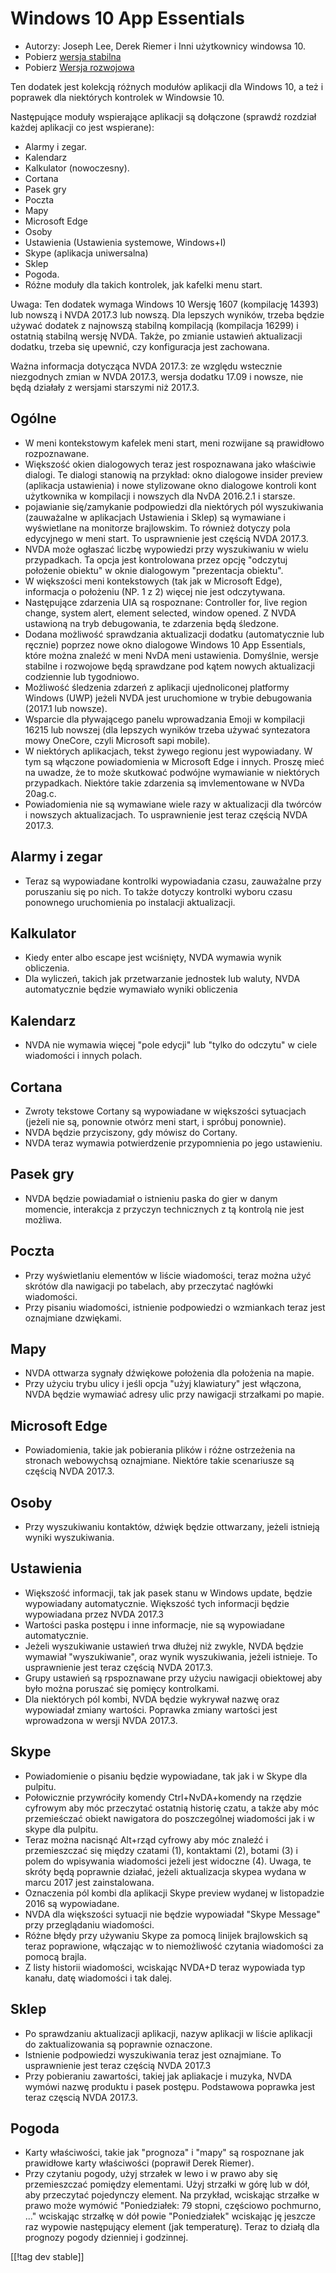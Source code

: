 # Windows 10 App Essentials #

* Autorzy: Joseph Lee, Derek Riemer i Inni użytkownicy windowsa 10.
* Pobierz [wersja stabilna][1]
* Pobierz [Wersja rozwojowa][2]

Ten dodatek jest kolekcją różnych modułów aplikacji dla Windows 10, a też i
poprawek dla niektórych kontrolek w Windowsie 10.

Następujące moduły wspierające aplikacji są dołączone (sprawdź rozdział
każdej aplikacji co jest wspierane):

* Alarmy i zegar.
* Kalendarz
* Kalkulator (nowoczesny).
* Cortana
* Pasek gry
* Poczta
* Mapy
* Microsoft Edge
* Osoby
* Ustawienia (Ustawienia systemowe, Windows+I)
* Skype (aplikacja uniwersalna)
* Sklep
* Pogoda.
* Różne moduły dla takich kontrolek, jak kafelki menu start.

Uwaga: Ten dodatek wymaga Windows 10 Wersję 1607 (kompilację 14393) lub
nowszą i NVDA 2017.3 lub nowszą. Dla lepszych wyników, trzeba będzie używać
dodatek z najnowszą stabilną kompilacją (kompilacja 16299) i ostatnią
stabilną wersję NVDA. Także, po zmianie ustawień aktualizacji dodatku,
trzeba się upewnić, czy konfiguracja jest zachowana.

Ważna informacja dotycząca NVDA 2017.3: ze względu wstecznie niezgodnych
zmian  w NVDA 2017.3, wersja dodatku 17.09 i nowsze, nie będą działały z
wersjami starszymi niż 2017.3.

## Ogólne

* W meni kontekstowym kafelek meni start, meni rozwijane są prawidłowo
  rozpoznawane.
* Większość okien dialogowych teraz jest rospoznawana jako właściwie
  dialogi. Te dialogi stanowią na przykład: okno dialogowe insider preview
  (aplikacja ustawienia) i nowe stylizowane okno dialogowe kontroli kont
  użytkownika w kompilacji i nowszych dla NvDA 2016.2.1 i starsze.
* pojawianie się/zamykanie podpowiedzi dla niektórych pól wyszukiwania
  (zauważalne w aplikacjach Ustawienia i Sklep) są wymawiane i wyświetlane
  na monitorze brajlowskim. To również dotyczy pola edycyjnego w meni
  start. To usprawnienie jest częścią NVDA 2017.3.
* NVDA może ogłaszać liczbę wypowiedzi przy wyszukiwaniu w wielu
  przypadkach. Ta opcja jest kontrolowana przez opcję "odczytuj położenie
  obiektu" w oknie dialogowym "prezentacja obiektu".
* W większości meni kontekstowych (tak jak w Microsoft Edge), informacja o
  położeniu (NP. 1 z 2) więcej nie jest odczytywana.
* Następujące zdarzenia UIA są rospoznane: Controller for, live region
  change, system alert, element selected, window opened. Z NVDA ustawioną na
  tryb debugowania, te zdarzenia będą śledzone.
* Dodana możliwość sprawdzania aktualizacji dodatku (automatycznie lub
  ręcznie) poprzez nowe okno dialogowe Windows 10 App Essentials, które
  można znaleźć w meni NvDA meni ustawienia. Domyślnie, wersje stabilne i
  rozwojowe będą sprawdzane pod kątem nowych aktualizacji codziennie lub
  tygodniowo.
* Możliwość śledzenia zdarzeń z aplikacji ujednoliconej platformy Windows
  (UWP) jeżeli NVDA jest uruchomione w trybie debugowania (2017.1 lub
  nowsze).
* Wsparcie dla pływającego panelu wprowadzania Emoji w kompilacji 16215 lub
  nowszej (dla lepszych wyników trzeba używać syntezatora mowy OneCore,
  czyli Microsoft sapi mobile).
* W niektórych aplikacjach, tekst żywego regionu jest wypowiadany. W tym są
  włączone powiadomienia w Microsoft Edge i innych. Proszę mieć na uwadze,
  że to może skutkować podwójne wymawianie w niektórych
  przypadkach. Niektóre takie zdarzenia są imvlementowane w NVDa 20ag.c.
* Powiadomienia nie są wymawiane wiele razy w aktualizacji dla twórców i
  nowszych aktualizacjach. To usprawnienie jest teraz częścią NVDA 2017.3. 

## Alarmy i zegar

* Teraz są wypowiadane kontrolki wypowiadania czasu, zauważalne przy
  poruszaniu się po nich. To także dotyczy kontrolki wyboru czasu ponownego
  uruchomienia po instalacji aktualizacji.

## Kalkulator

* Kiedy enter albo escape jest wciśnięty, NVDA wymawia wynik obliczenia.
* Dla wyliczeń, takich jak przetwarzanie jednostek lub waluty, NVDA
  automatycznie będzie wymawiało wyniki obliczenia

## Kalendarz

* NVDA nie wymawia więcej "pole edycji" lub "tylko do odczytu" w ciele
  wiadomości i innych polach.

## Cortana

* Zwroty tekstowe Cortany są wypowiadane w większości sytuacjach (jeżeli nie
  są, ponownie otwórz meni start, i spróbuj ponownie).
* NVDA będzie przyciszony, gdy mówisz do Cortany.
* NVDA teraz wymawia potwierdzenie przypomnienia po jego ustawieniu.

## Pasek gry

* NVDA będzie powiadamiał o istnieniu paska do gier w danym momencie,
  interakcja z przyczyn technicznych z tą kontrolą nie jest możliwa.

## Poczta

* Przy wyświetlaniu elementów w liście wiadomości, teraz można użyć skrótów
  dla nawigacji po tabelach, aby przeczytać nagłówki wiadomości.
* Przy pisaniu wiadomości, istnienie podpowiedzi o wzmiankach teraz jest
  oznajmiane dzwiękami.

## Mapy

* NVDA ottwarza sygnały dźwiękowe położenia dla położenia na mapie.
* Przy użyciu trybu ulicy i jeśli opcja "użyj klawiatury" jest włączona,
  NVDA będzie wymawiać adresy ulic przy nawigacji strzałkami po mapie.

## Microsoft Edge

* Powiadomienia, takie jak pobierania plików i różne ostrzeżenia na stronach
  webowychsą oznajmiane. Niektóre takie scenariusze są częścią NVDA 2017.3.

## Osoby

* Przy wyszukiwaniu kontaktów, dźwięk będzie ottwarzany, jeżeli istnieją
  wyniki wyszukiwania.

## Ustawienia

* Większość informacji, tak jak pasek stanu w Windows update, będzie
  wypowiadany automatycznie. Większość tych informacji będzie wypowiadana
  przez NVDA 2017.3
* Wartości paska postępu i inne informacje, nie są wypowiadane
  automatycznie.
* Jeżeli wyszukiwanie ustawień trwa dłużej niż zwykle, NVDA będzie wymawiał
  "wyszukiwanie", oraz wynik wyszukiwania, jeżeli istnieje. To usprawnienie
  jest teraz częścią NVDA 2017.3.
* Grupy ustawień są rpspoznawane przy użyciu nawigacji obiektowej aby było
  można poruszać się pomięcy kontrolkami.
* Dla niektórych pól kombi, NVDA będzie wykrywał nazwę oraz wypowiadał
  zmiany wartości. Poprawka zmiany wartości jest wprowadzona w wersji NVDA
  2017.3.

## Skype

* Powiadomienie o pisaniu będzie wypowiadane, tak jak i w Skype dla pulpitu.
* Połowicznie przywróciły komendy Ctrl+NvDA+komendy na rzędzie cyfrowym aby
  móc przeczytać ostatnią historię czatu, a także  aby móc przemieśczać
  obiekt nawigatora do poszczególnej wiadomości jak i w skype dla pulpitu.
* Teraz można nacisnąć Alt+rząd cyfrowy aby móc znaleźć i przemieszczać się
  między  czatami (1), kontaktami (2), botami (3) i polem do wpisywania
  wiadomości jeżeli jest widoczne (4). Uwaga, te skróty będą poprawnie
  działać, jeżeli aktualizacja skypea wydana w marcu 2017 jest
  zainstalowana.
* Oznaczenia pól kombi dla aplikacji Skype preview wydanej w listopadzie
  2016 są wypowiadane.
* NVDA dla większości sytuacji nie będzie wypowiadał "Skype Message" przy
  przeglądaniu wiadomości.
* Różne błędy przy używaniu Skype za pomocą linijek brajlowskich są teraz
  poprawione, włączając w to niemożliwość czytania wiadomości za pomocą
  brajla.
* Z listy historii wiadomości, wciskając NVDA+D teraz wypowiada typ kanału,
  datę wiadomości i tak dalej.

## Sklep

* Po sprawdzaniu aktualizacji aplikacji, nazyw aplikacji w liście aplikacji
  do zaktualizowania są poprawnie oznaczone.
* Istnienie podpowiedzi wyszukiwania teraz jest oznajmiane. To usprawnienie
  jest teraz częścią NVDA 2017.3
* Przy pobieraniu zawartości, takiej jak apliakacje i muzyka, NVDA wymówi
  nazwę produktu i pasek postępu. Podstawowa poprawka jest teraz częscią
  NVDA 2017.3.

## Pogoda

* Karty właściwości, takie jak "prognoza" i "mapy" są rospoznane jak
  prawidłowe karty właściwości (poprawił Derek Riemer).
* Przy czytaniu pogody, użyj strzałek w lewo i w prawo aby się przemieszczać
  pomiędzy elementami. Użyj strzałki w górę lub w dół, aby przeczytać
  pojedynczy element. Na przykład, wciskając strzałke w prawo może wymówić
  "Poniedziałek: 79 stopni, częściowo pochmurno, ..." wciskając strzałkę w
  dół powie "Poniedziałek" wciskając ję jeszcze raz wypowie następujący
  element (jak temperaturę). Teraz to działą dla prognozy pogody dzienniej i
  godzinnej.

[[!tag dev stable]]

[1]: https://addons.nvda-project.org/files/get.php?file=w10

[2]: https://addons.nvda-project.org/files/get.php?file=w10-dev
